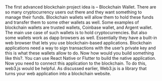 The first advanced blockchain project idea is – Blockchain Wallet. There are so many cryptocurrency users out there and they want something to manage their funds. Blockchain wallets will allow them to hold these funds and transfer them to some other wallets as well. Some examples of blockchain wallets are trusted wallets, Coinbase wallet, and Argent wallet. The main use case of such wallets is to hold cryptocurrencies. But also some wallets work as dapp browsers as well. Essentially they have a built-in web browser that lets you use blockchain-based applications. Blockchain applications need a way to sign transactions with the user’s private key and this is what these wallets allow to do. Now how would you build something like this?. You can use React Native or Flutter to build the native application. Now you need to connect this application to the blockchain. To do this, web3.js would be helpful. As discussed earlier, Web3.js is a library that turns your web application into a blockchain website. 
